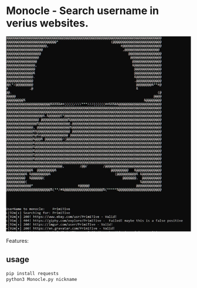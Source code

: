 # Monocle - Search username in verius websites.

<p align="center">
<img src="/demo.jpeg"/>
</p>

Features:


## usage
```
pip install requests
python3 Monocle.py nickname
```

